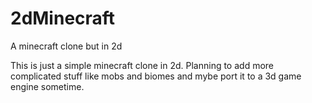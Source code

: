 # 2dMinecraft
A minecraft clone but in 2d

This is just a simple minecraft clone in 2d. Planning to add more complicated stuff like mobs and biomes and mybe port it to a 3d game engine sometime.

